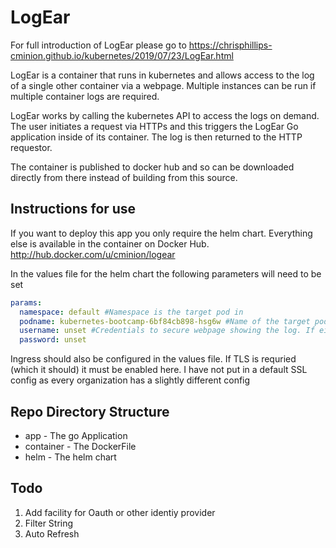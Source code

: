 # LogEar


For full introduction of LogEar please go to  https://chrisphillips-cminion.github.io/kubernetes/2019/07/23/LogEar.html

LogEar is a container that runs in kubernetes and allows access to the log of a single other container via a webpage. Multiple instances can be run if multiple container logs are required.

LogEar works by calling the kubernetes API to access the logs on demand. The user initiates a request via HTTPs and this triggers the LogEar Go application inside of its container. The log is then returned to the HTTP requestor.


The container is published to docker hub and so can be downloaded directly from there instead of building from this source.


## Instructions for use

If you want to deploy this app you only require the helm chart. Everything else is available in the container on Docker Hub. http://hub.docker.com/u/cminion/logear

In the values file for the helm chart the following parameters will need to be set

```yaml
params:
  namespace: default #Namespace is the target pod in
  podname: kubernetes-bootcamp-6bf84cb898-hsg6w #Name of the target pod
  username: unset #Credentials to secure webpage showing the log. If either of these are set to 'unset' then there is no challenge.
  password: unset
```

Ingress should also be configured in the values file. If TLS is requried (which it should) it must be enabled here. I have not put in a default SSL config as every organization has a slightly different config


## Repo Directory Structure

* app  - The go Application
* container - The DockerFile
* helm - The helm chart


## Todo
1. Add facility for Oauth or other identiy provider
2. Filter String
3. Auto Refresh
